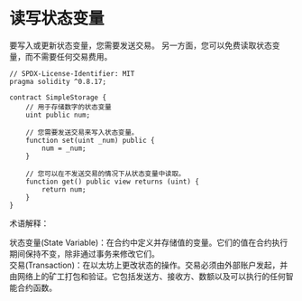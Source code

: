 # 读写状态变量

要写入或更新状态变量，您需要发送交易。
另一方面，您可以免费读取状态变量，而不需要任何交易费用。

```solidity
// SPDX-License-Identifier: MIT
pragma solidity ^0.8.17;

contract SimpleStorage {
    // 用于存储数字的状态变量
    uint public num;

    // 您需要发送交易来写入状态变量。
    function set(uint _num) public {
        num = _num;
    }

    // 您可以在不发送交易的情况下从状态变量中读取。
    function get() public view returns (uint) {
        return num;
    }
}
```
术语解释：

状态变量(State Variable)：在合约中定义并存储值的变量。它们的值在合约执行期间保持不变，除非通过事务来修改它们。\
交易(Transaction)：在以太坊上更改状态的操作。交易必须由外部账户发起，并由网络上的矿工打包和验证。它包括发送方、接收方、数额以及可以执行的任何智能合约函数。
